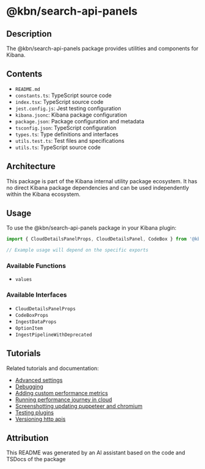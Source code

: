 # @kbn/search-api-panels

## Description
The @kbn/search-api-panels package provides utilities and components for Kibana.

## Contents
- `README.md`
- `constants.ts`: TypeScript source code
- `index.tsx`: TypeScript source code
- `jest.config.js`: Jest testing configuration
- `kibana.jsonc`: Kibana package configuration
- `package.json`: Package configuration and metadata
- `tsconfig.json`: TypeScript configuration
- `types.ts`: Type definitions and interfaces
- `utils.test.ts`: Test files and specifications
- `utils.ts`: TypeScript source code

## Architecture

This package is part of the Kibana internal utility package ecosystem. It has no direct Kibana package dependencies and can be used independently within the Kibana ecosystem.
## Usage

To use the @kbn/search-api-panels package in your Kibana plugin:

```typescript
import { CloudDetailsPanelProps, CloudDetailsPanel, CodeBox } from '@kbn/search-api-panels';

// Example usage will depend on the specific exports
```

### Available Functions
- `values`

### Available Interfaces
- `CloudDetailsPanelProps`
- `CodeBoxProps`
- `IngestDataProps`
- `OptionItem`
- `IngestPipelineWithDeprecated`
## Tutorials

Related tutorials and documentation:

- [Advanced settings](/dev_docs/tutorials/advanced_settings.mdx)
- [Debugging](/dev_docs/tutorials/debugging.mdx)
- [Adding custom performance metrics](/dev_docs/tutorials/performance/adding_custom_performance_metrics.mdx)
- [Running performance journey in cloud](/dev_docs/tutorials/performance/running_performance_journey_in_cloud.mdx)
- [Screenshotting updating puppeteer and chromium](/dev_docs/tutorials/screenshotting/screenshotting_updating_puppeteer_and_chromium.mdx)
- [Testing plugins](/dev_docs/tutorials/testing_plugins.mdx)
- [Versioning http apis](/dev_docs/tutorials/versioning_http_apis.mdx)

## Attribution
This README was generated by an AI assistant based on the code and TSDocs of the package
